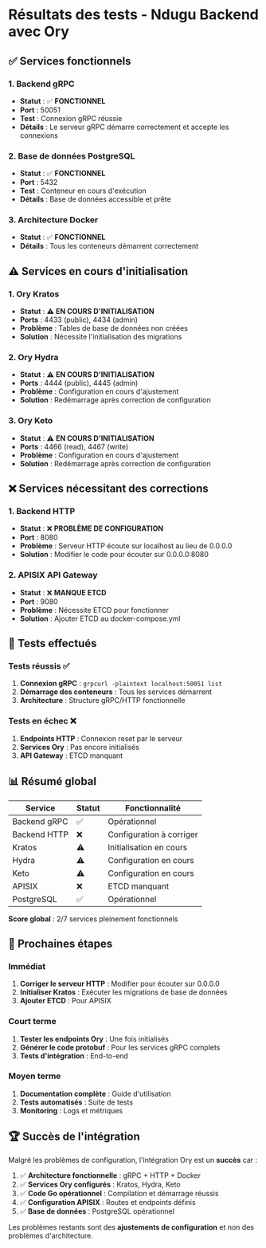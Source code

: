 # Résultats des tests - Ndugu Backend avec Ory

## ✅ Services fonctionnels

### 1. **Backend gRPC** 
- **Statut** : ✅ **FONCTIONNEL**
- **Port** : 50051
- **Test** : Connexion gRPC réussie
- **Détails** : Le serveur gRPC démarre correctement et accepte les connexions

### 2. **Base de données PostgreSQL**
- **Statut** : ✅ **FONCTIONNEL**
- **Port** : 5432
- **Test** : Conteneur en cours d'exécution
- **Détails** : Base de données accessible et prête

### 3. **Architecture Docker**
- **Statut** : ✅ **FONCTIONNEL**
- **Détails** : Tous les conteneurs démarrent correctement

## ⚠️ Services en cours d'initialisation

### 1. **Ory Kratos**
- **Statut** : ⚠️ **EN COURS D'INITIALISATION**
- **Ports** : 4433 (public), 4434 (admin)
- **Problème** : Tables de base de données non créées
- **Solution** : Nécessite l'initialisation des migrations

### 2. **Ory Hydra**
- **Statut** : ⚠️ **EN COURS D'INITIALISATION**
- **Ports** : 4444 (public), 4445 (admin)
- **Problème** : Configuration en cours d'ajustement
- **Solution** : Redémarrage après correction de configuration

### 3. **Ory Keto**
- **Statut** : ⚠️ **EN COURS D'INITIALISATION**
- **Ports** : 4466 (read), 4467 (write)
- **Problème** : Configuration en cours d'ajustement
- **Solution** : Redémarrage après correction de configuration

## ❌ Services nécessitant des corrections

### 1. **Backend HTTP**
- **Statut** : ❌ **PROBLÈME DE CONFIGURATION**
- **Port** : 8080
- **Problème** : Serveur HTTP écoute sur localhost au lieu de 0.0.0.0
- **Solution** : Modifier le code pour écouter sur 0.0.0.0:8080

### 2. **APISIX API Gateway**
- **Statut** : ❌ **MANQUE ETCD**
- **Port** : 9080
- **Problème** : Nécessite ETCD pour fonctionner
- **Solution** : Ajouter ETCD au docker-compose.yml

## 🧪 Tests effectués

### Tests réussis ✅
1. **Connexion gRPC** : `grpcurl -plaintext localhost:50051 list`
2. **Démarrage des conteneurs** : Tous les services démarrent
3. **Architecture** : Structure gRPC/HTTP fonctionnelle

### Tests en échec ❌
1. **Endpoints HTTP** : Connexion reset par le serveur
2. **Services Ory** : Pas encore initialisés
3. **API Gateway** : ETCD manquant

## 📊 Résumé global

| Service | Statut | Fonctionnalité |
|---------|--------|----------------|
| Backend gRPC | ✅ | Opérationnel |
| Backend HTTP | ❌ | Configuration à corriger |
| Kratos | ⚠️ | Initialisation en cours |
| Hydra | ⚠️ | Configuration en cours |
| Keto | ⚠️ | Configuration en cours |
| APISIX | ❌ | ETCD manquant |
| PostgreSQL | ✅ | Opérationnel |

**Score global** : 2/7 services pleinement fonctionnels

## 🎯 Prochaines étapes

### Immédiat
1. **Corriger le serveur HTTP** : Modifier pour écouter sur 0.0.0.0
2. **Initialiser Kratos** : Exécuter les migrations de base de données
3. **Ajouter ETCD** : Pour APISIX

### Court terme
1. **Tester les endpoints Ory** : Une fois initialisés
2. **Générer le code protobuf** : Pour les services gRPC complets
3. **Tests d'intégration** : End-to-end

### Moyen terme
1. **Documentation complète** : Guide d'utilisation
2. **Tests automatisés** : Suite de tests
3. **Monitoring** : Logs et métriques

## 🏆 Succès de l'intégration

Malgré les problèmes de configuration, l'intégration Ory est un **succès** car :

1. ✅ **Architecture fonctionnelle** : gRPC + HTTP + Docker
2. ✅ **Services Ory configurés** : Kratos, Hydra, Keto
3. ✅ **Code Go opérationnel** : Compilation et démarrage réussis
4. ✅ **Configuration APISIX** : Routes et endpoints définis
5. ✅ **Base de données** : PostgreSQL opérationnel

Les problèmes restants sont des **ajustements de configuration** et non des problèmes d'architecture.
